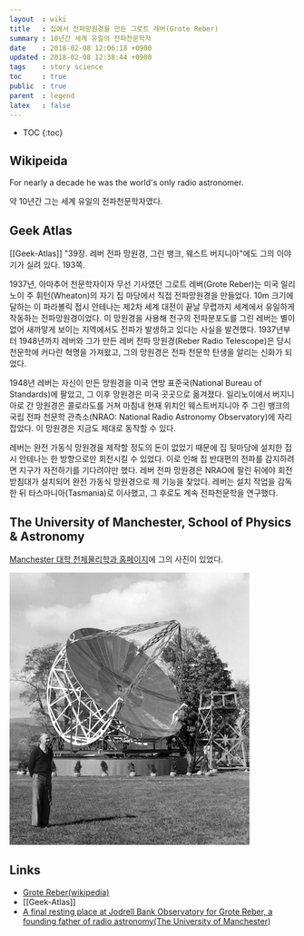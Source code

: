 ```yaml
---
layout  : wiki
title   : 집에서 전파망원경을 만든 그로트 레버(Grote Reber)
summary : 10년간 세계 유일의 전파천문학자
date    : 2018-02-08 12:06:18 +0900
updated : 2018-02-08 12:38:44 +0900
tags    : story science
toc     : true
public  : true
parent  : legend
latex   : false
---
```

* TOC
{:toc}

## Wikipeida

>
For nearly a decade he was the world's only radio astronomer.

>
약 10년간 그는 세계 유일의 전파천문학자였다.

## Geek Atlas

[[Geek-Atlas]] "39장. 레버 전파 망원경, 그린 뱅크, 웨스트 버지니아"에도 그의 이야기가 실려 있다. 193쪽.

>
1937년, 아마추어 천문학자이자 무선 기사였던 그로트 레버(Grote Reber)는 미국 일리노이 주 휘턴(Wheaton)의 자기 집 마당에서 직접 전파망원경을 만들었다.
10m 크기에 달하는 이 파라볼릭 접시 안테나는 제2차 세계 대전이 끝날 무렵까지 세계에서 유일하게 작동하는 전파망원경이었다.
이 망원경을 사용해 천구의 전파분포도를 그린 레버는 별이 없어 새까맣게 보이는 지역에서도 전파가 발생하고 있다는 사실을 발견했다.
1937년부터 1948년까지 레버와 그가 만든 레버 전파 망원경(Reber Radio Telescope)은 당시 천문학에 커다란 혁명을 가져왔고, 그의 망원경은 전파 천문학 탄생을 알리는 신화가 되었다.

>
1948년 레버는 자신이 만든 망원경을 미국 연방 표준국(National Bureau of Standards)에 팔았고, 그 이후 망원경은 미국 곳곳으로 옮겨졌다.
일리노이에서 버지니아로 간 망원경은 콜로라도를 거쳐 마침내 현재 위치인 웨스트버지니아 주 그린 뱅크의 국립 전파 천문학 관측소(NRAO: National Radio Astronomy Observatory)에 자리잡았다.
이 망원경은 지금도 제대로 동작할 수 있다.

>
레버는 완전 가동식 망원경을 제작할 정도의 돈이 없었기 때문에 집 뒷마당에 설치한 접시 안테나는 한 방향으로만 회전시킬 수 있었다.
이로 인해 집 반대편의 전파를 감지하려면 지구가 자전하기를 기다려야만 했다.
레버 전파 망원경은 NRAO에 팔린 뒤에야 회전 받침대가 설치되어 완전 가동식 망원경으로 제 기능을 찾았다.
레버는 설치 작업을 감독한 뒤 타스마니아(Tasmania)로 이사했고, 그 후로도 계속 전파천문학을 연구했다.

## The University of Manchester, School of Physics & Astronomy

[Manchester 대학 천체물리학과 홈페이지](http://www.jb.man.ac.uk/news/2004/reber/)에 그의 사진이 있었다.

![Grote Reber](/wiki-img/people/Grote-Reber.jpg)

## Links

* [Grote Reber(wikipedia)](https://en.wikipedia.org/wiki/Grote_Reber )
* [[Geek-Atlas]]
* [A final resting place at Jodrell Bank Observatory for Grote Reber, a founding father of radio astronomy(The University of Manchester)](http://www.jb.man.ac.uk/news/2004/reber/)

